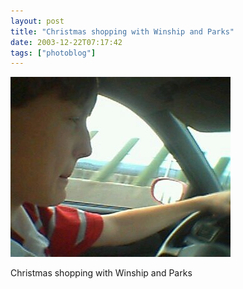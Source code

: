 ```yaml
---
layout: post
title: "Christmas shopping with Winship and Parks"
date: 2003-12-22T07:17:42
tags: ["photoblog"]
---
```


![Christmas shopping with Winship and Parks][1]

Christmas shopping with Winship and Parks

   [1]: /2003/12/22/6302431234_0.jpg



